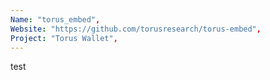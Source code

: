 ```yaml
---
Name: "torus_embed",
Website: "https://github.com/torusresearch/torus-embed",
Project: "Torus Wallet",
---
```

<!--lang:en--> 
test
<!--lang:es--] 
test
<!--lang:de--] 
test
<!--lang:fr--] 
test
<!--lang:pl--] 
test
<!--lang:uk--] 
test
[!--lang:*-->  
